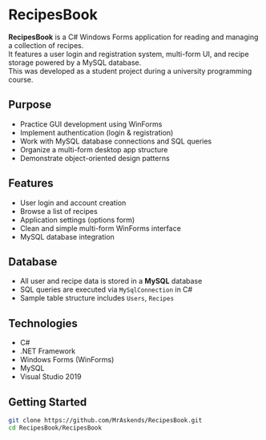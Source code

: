 # RecipesBook
**RecipesBook** is a C# Windows Forms application for reading and managing a collection of recipes.  
It features a user login and registration system, multi-form UI, and recipe storage powered by a MySQL database.  
This was developed as a student project during a university programming course.

## Purpose
- Practice GUI development using WinForms  
- Implement authentication (login & registration)  
- Work with MySQL database connections and SQL queries  
- Organize a multi-form desktop app structure  
- Demonstrate object-oriented design patterns

## Features
- User login and account creation  
- Browse a list of recipes  
- Application settings (options form)  
- Clean and simple multi-form WinForms interface  
- MySQL database integration

## Database
- All user and recipe data is stored in a **MySQL** database  
- SQL queries are executed via `MySqlConnection` in C#  
- Sample table structure includes `Users`, `Recipes`

## Technologies
- C#  
- .NET Framework  
- Windows Forms (WinForms)  
- MySQL  
- Visual Studio 2019

## Getting Started
```bash
git clone https://github.com/MrAskends/RecipesBook.git
cd RecipesBook/RecipesBook
```
